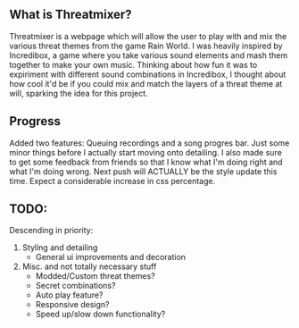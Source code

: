## What is Threatmixer?

Threatmixer is a webpage which will allow the user to play with and mix the various threat themes from the game Rain World. I was heavily inspired by Incredibox, a game where you take various sound elements and mash them together to make your own music. Thinking about how fun it was to expiriment with different sound combinations in Incredibox, I thought about how cool it'd be if you could mix and match the layers of a threat theme at will, sparking the idea for this project.

## Progress

Added two features: Queuing recordings and a song progres bar. Just some minor things before I actually start moving onto detailing. I also made sure to get some feedback from friends so that I know what I'm doing right and what I'm doing wrong. Next push will ACTUALLY be the style update this time. Expect a considerable increase in css percentage.

## TODO:

Descending in priority:

1. Styling and detailing
    - General ui improvements and decoration
2. Misc. and not totally necessary stuff
    - Modded/Custom threat themes?
    - Secret combinations?
    - Auto play feature?
    - Responsive design?
    - Speed up/slow down functionality?

